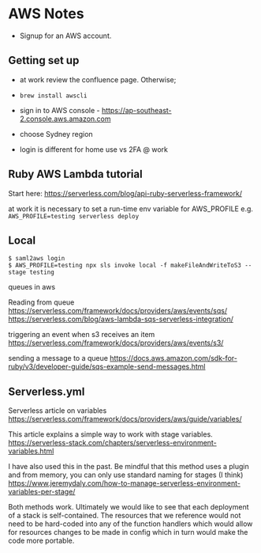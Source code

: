 # AWS Notes

- Signup for an AWS account.

## Getting set up

- at work review the confluence page. Otherwise;

- `brew install awscli`
- sign in to AWS console - https://ap-southeast-2.console.aws.amazon.com
- choose Sydney region
- login is different for home use vs 2FA @ work



## Ruby AWS Lambda tutorial

Start here:
https://serverless.com/blog/api-ruby-serverless-framework/

at work it is necessary to set a run-time env variable for AWS_PROFILE
e.g. `AWS_PROFILE=testing serverless deploy`

## Local
```
$ saml2aws login
$ AWS_PROFILE=testing npx sls invoke local -f makeFileAndWriteToS3 --stage testing
```

queues in aws

Reading from queue
https://serverless.com/framework/docs/providers/aws/events/sqs/
https://serverless.com/blog/aws-lambda-sqs-serverless-integration/


triggering an event when s3 receives an item
https://serverless.com/framework/docs/providers/aws/events/s3/


sending a message to a queue
https://docs.aws.amazon.com/sdk-for-ruby/v3/developer-guide/sqs-example-send-messages.html


## Serverless.yml

Serverless article on variables
https://serverless.com/framework/docs/providers/aws/guide/variables/

This article explains a simple way to work with stage variables.
https://serverless-stack.com/chapters/serverless-environment-variables.html

I have also used this in the past. Be mindful that this method uses a plugin and from memory, you can only use standard naming for stages (I think)
https://www.jeremydaly.com/how-to-manage-serverless-environment-variables-per-stage/

Both methods work. Ultimately we would like to see that each deployment of a stack is self-contained. The resources that we reference would not need to be hard-coded into any of the function handlers which would allow for resources changes to be made in config which in turn would make the code more portable.
